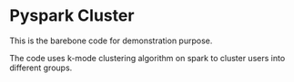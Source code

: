 # Pyspark Cluster

This is the barebone code for demonstration purpose.

The code uses k-mode clustering algorithm on spark to cluster users into different groups.
